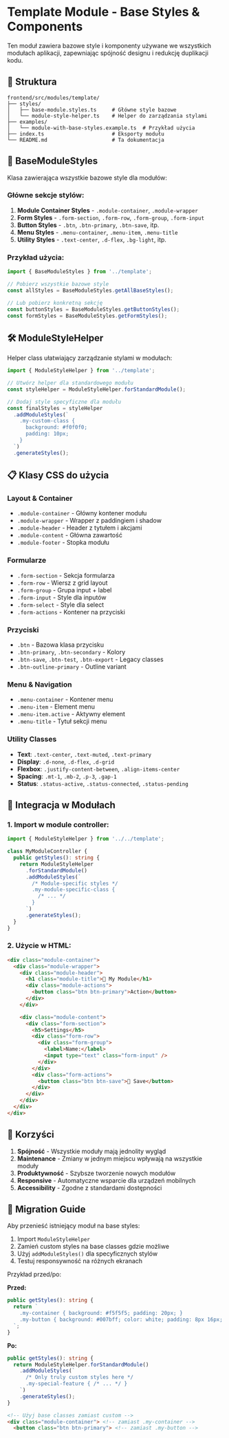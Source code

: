 # Template Module - Base Styles & Components

Ten moduł zawiera bazowe style i komponenty używane we wszystkich modułach aplikacji, zapewniając spójność designu i redukcję duplikacji kodu.

## 📁 Struktura

```
frontend/src/modules/template/
├── styles/
│   ├── base-module.styles.ts     # Główne style bazowe
│   └── module-style-helper.ts    # Helper do zarządzania stylami
├── examples/
│   └── module-with-base-styles.example.ts  # Przykład użycia
├── index.ts                      # Eksporty modułu
└── README.md                     # Ta dokumentacja
```

## 🎨 BaseModuleStyles

Klasa zawierająca wszystkie bazowe style dla modułów:

### Główne sekcje stylów:

1. **Module Container Styles** - `.module-container`, `.module-wrapper`
2. **Form Styles** - `.form-section`, `.form-row`, `.form-group`, `.form-input`
3. **Button Styles** - `.btn`, `.btn-primary`, `.btn-save`, itp.
4. **Menu Styles** - `.menu-container`, `.menu-item`, `.menu-title`
5. **Utility Styles** - `.text-center`, `.d-flex`, `.bg-light`, itp.

### Przykład użycia:

```typescript
import { BaseModuleStyles } from '../template';

// Pobierz wszystkie bazowe style
const allStyles = BaseModuleStyles.getAllBaseStyles();

// Lub pobierz konkretną sekcję
const buttonStyles = BaseModuleStyles.getButtonStyles();
const formStyles = BaseModuleStyles.getFormStyles();
```

## 🛠️ ModuleStyleHelper

Helper class ułatwiający zarządzanie stylami w modułach:

```typescript
import { ModuleStyleHelper } from '../template';

// Utwórz helper dla standardowego modułu
const styleHelper = ModuleStyleHelper.forStandardModule();

// Dodaj style specyficzne dla modułu
const finalStyles = styleHelper
  .addModuleStyles(`
    .my-custom-class {
      background: #f0f0f0;
      padding: 10px;
    }
  `)
  .generateStyles();
```

## 📋 Klasy CSS do użycia

### Layout & Container
- `.module-container` - Główny kontener modułu
- `.module-wrapper` - Wrapper z paddingiem i shadow
- `.module-header` - Header z tytułem i akcjami
- `.module-content` - Główna zawartość
- `.module-footer` - Stopka modułu

### Formularze
- `.form-section` - Sekcja formularza
- `.form-row` - Wiersz z grid layout
- `.form-group` - Grupa input + label
- `.form-input` - Style dla inputów
- `.form-select` - Style dla select
- `.form-actions` - Kontener na przyciski

### Przyciski
- `.btn` - Bazowa klasa przycisku
- `.btn-primary`, `.btn-secondary` - Kolory
- `.btn-save`, `.btn-test`, `.btn-export` - Legacy classes
- `.btn-outline-primary` - Outline variant

### Menu & Navigation
- `.menu-container` - Kontener menu
- `.menu-item` - Element menu
- `.menu-item.active` - Aktywny element
- `.menu-title` - Tytuł sekcji menu

### Utility Classes
- **Text**: `.text-center`, `.text-muted`, `.text-primary`
- **Display**: `.d-none`, `.d-flex`, `.d-grid`
- **Flexbox**: `.justify-content-between`, `.align-items-center`
- **Spacing**: `.mt-1`, `.mb-2`, `.p-3`, `.gap-1`
- **Status**: `.status-active`, `.status-connected`, `.status-pending`

## 🚀 Integracja w Modułach

### 1. Import w module controller:

```typescript
import { ModuleStyleHelper } from '../../template';

class MyModuleController {
  public getStyles(): string {
    return ModuleStyleHelper
      .forStandardModule()
      .addModuleStyles(`
        /* Module-specific styles */
        .my-module-specific-class {
          /* ... */
        }
      `)
      .generateStyles();
  }
}
```

### 2. Użycie w HTML:

```html
<div class="module-container">
  <div class="module-wrapper">
    <div class="module-header">
      <h1 class="module-title">🔧 My Module</h1>
      <div class="module-actions">
        <button class="btn btn-primary">Action</button>
      </div>
    </div>

    <div class="module-content">
      <div class="form-section">
        <h5>Settings</h5>
        <div class="form-row">
          <div class="form-group">
            <label>Name:</label>
            <input type="text" class="form-input" />
          </div>
        </div>
        <div class="form-actions">
          <button class="btn btn-save">💾 Save</button>
        </div>
      </div>
    </div>
  </div>
</div>
```

## 🎯 Korzyści

1. **Spójność** - Wszystkie moduły mają jednolity wygląd
2. **Maintenance** - Zmiany w jednym miejscu wpływają na wszystkie moduły  
3. **Produktywność** - Szybsze tworzenie nowych modułów
4. **Responsive** - Automatyczne wsparcie dla urządzeń mobilnych
5. **Accessibility** - Zgodne z standardami dostępności

## 🔄 Migration Guide

Aby przenieść istniejący moduł na base styles:

1. Import `ModuleStyleHelper`
2. Zamień custom styles na base classes gdzie możliwe
3. Użyj `addModuleStyles()` dla specyficznych stylów
4. Testuj responsywność na różnych ekranach

Przykład przed/po:

**Przed:**
```typescript
public getStyles(): string {
  return `
    .my-container { background: #f5f5f5; padding: 20px; }
    .my-button { background: #007bff; color: white; padding: 8px 16px; }
  `;
}
```

**Po:**
```typescript
public getStyles(): string {
  return ModuleStyleHelper.forStandardModule()
    .addModuleStyles(`
      /* Only truly custom styles here */
      .my-special-feature { /* ... */ }
    `)
    .generateStyles();
}
```

```html
<!-- Użyj base classes zamiast custom -->
<div class="module-container"> <!-- zamiast .my-container -->
  <button class="btn btn-primary"> <!-- zamiast .my-button -->
```
